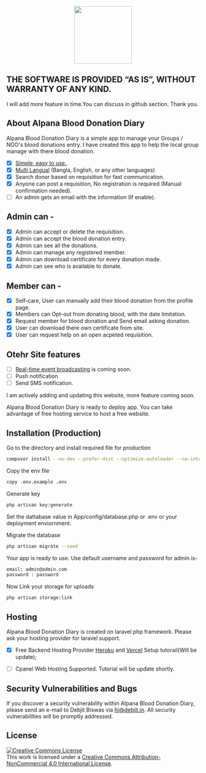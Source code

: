 <p align="center"><a href="https://alpana.org" target="_blank"><img src="https://res.cloudinary.com/debjit/image/upload/v1598972041/149_50_logo_uas3uf.png" width="150"></a></p>

## THE SOFTWARE IS PROVIDED “AS IS”, WITHOUT WARRANTY OF ANY KIND.
I will add more feature in time.You can discuss in github section. Thank you.

## About Alpana Blood Donation Diary 

Alpana Blood Donation Diary is a simple app to manage your Groups / NGO's blood donations entry. I have created this app to help the local group manage with there blood donation.

- [x] [Simple, easy to use.](https://alpana.org/bdd).
- [x] [Multi Langual](https://alpana.org/bdd) (Bangla, English, or any other languages)
- [x] Search donor based on requisition for fast communication.
- [x] Anyone can post a requisition, No registration is required (Manual confirmation needed).
- [ ] An admin gets an email with the information (If enable).

## Admin can -

- [x] Admin can accept or delete the requisition.
- [x] Admin can accept the blood donation entry.
- [x] Admin can see all the donations.
- [x] Admin can manage any registered member.
- [x] Admin can download certificate for every donation made.
- [x] Admin can see who is available to donate.

## Member can -

- [x] Self-care, User can manually add their blood donation from the profile page.
- [x] Members can Opt-out from donating blood, with the date limitation.
- [x] Request member for blood donation and Send email asking donation.
- [x] User can download there own certificate from site.
- [x] User can request help on an open acpeted requisition.

## Otehr Site features

- [ ] [Real-time event broadcasting](https://alpana.org/bdd) is coming soon.
- [ ] Push notification
- [ ] Send SMS notification.

I am actively adding and updating this website, more feature coming soon.

Alpana Blood Donation Diary is ready to deploy app. You can take advantage of free hosting service to host a free website.

## Installation (Production)

Go to the directory and install required file for production

```bash
composer install --no-dev --prefer-dist --optimize-autoloader --no-interaction
```

Copy the env file 

```bash
copy .env.example .env
```
Generate key 

```bash
php artisan key:generate
```
Set the dattabase value in App/config/database.php or .env or your deployment enviornment.

Migrate the database

```bash
php artisan migrate --seed
```
Your app is ready to use. Use default username and password for admin is-

```bash
email: admin@admin.com
password : password
```
Now Link your storage for uploads
```bash
php artisan storage:link
```

## Hosting

Alpana Blood Donation Diary is created on laravel php framework. Please ask your hosting provider for laravel support.
- [x] Free Backend Hosting Provider [Heroku](https://heroku.com) and [Vercel](https://vercel.com) Setup tutorail(Will be update);

- [ ] Cpanel Web Hosting Supported. Tutorial will be update shortly.

## Security Vulnerabilities and Bugs

If you discover a security vulnerability within Alpana Blood Donation Diary, please send an e-mail to Debjit Biswas via [hi@debjit.in](mailto:hi@debjit.in). All security vulnerabilities will be promptly addressed.

## License

<a rel="license" href="http://creativecommons.org/licenses/by-nc/4.0/"><img alt="Creative Commons License" style="border-width:0" src="https://i.creativecommons.org/l/by-nc/4.0/88x31.png" /></a><br />This work is licensed under a <a rel="license" href="http://creativecommons.org/licenses/by-nc/4.0/">Creative Commons Attribution-NonCommercial 4.0 International License</a>.
